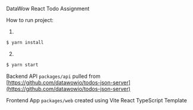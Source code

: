 DataWow React Todo Assignment

How to run project:

1.
```bash
$ yarn install
```
2.
```bash
$ yarn start
```

Backend API `packages/api` pulled from [https://github.com/datawowio/todos-json-server](https://github.com/datawowio/todos-json-server)

Frontend App `packages/web` created using Vite React TypeScript Template